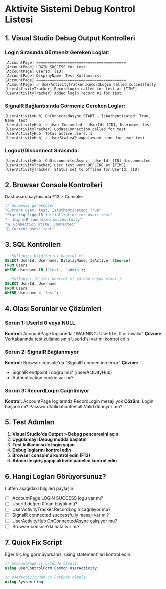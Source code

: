 # Aktivite Sistemi Debug Kontrol Listesi

## 1. Visual Studio Debug Output Kontrolleri

### Login Sırasında Görmeniz Gereken Loglar:

```
[AccountPage] ========================================
[AccountPage] LOGIN SUCCESS for test
[AccountPage] UserId: [ID]
[AccountPage] DisplayName: Test Kullanıcısı
[AccountPage] ========================================
[AccountPage] ✅ UserActivityTracker.RecordLogin called successfully
[UserActivityTracker] RecordLogin called for test at [TIME]
[UserActivityTracker] Added login record #1 for test
```

### SignalR Bağlantısında Görmeniz Gereken Loglar:

```
[UserActivityHub] OnConnectedAsync START - IsAuthenticated: True, Name: test
[UserActivityHub] ✅ User Connected - UserId: [ID], Username: test
[UserActivityTracker] UpdateConnection called for test
[UserActivityHub] Total active users: 1
[UserActivityHub] ✅ UserStatusChanged event sent for user test
```

### Logout/Disconnect Sırasında:

```
[UserActivityHub] OnDisconnectedAsync - UserId: [ID] disconnected
[UserActivityTracker] User test went OFFLINE at [TIME]
[UserActivityTracker] Status set to offline for UserId: [ID]
```

## 2. Browser Console Kontrolleri

Dashboard sayfasında F12 > Console:

```javascript
// Görmeniz gerekenler:
"Current user: test, IsAuthenticated: True"
"Starting SignalR initialization for user: test"
"✅ SignalR connected successfully"
"📊 Connection state: Connected"
"👤 Current user: test"
```

## 3. SQL Kontrolleri

```sql
-- Kullanıcı bilgilerini kontrol et
SELECT UserId, Username, DisplayName, IsActive, [Source]
FROM Users
WHERE Username IN ('test', 'admin');

-- Kullanıcı ID'sini kontrol et (0'dan büyük olmalı)
SELECT UserId, Username 
FROM Users 
WHERE Username = 'test';
```

## 4. Olası Sorunlar ve Çözümleri

### Sorun 1: UserId 0 veya NULL
**Kontrol:** AccountPage loglarında "WARNING: UserId is 0 or invalid"
**Çözüm:** Veritabanında test kullanıcısının UserId'si var mı kontrol edin

### Sorun 2: SignalR Bağlanmıyor
**Kontrol:** Browser console'da "SignalR connection error"
**Çözüm:** 
- SignalR endpoint'i doğru mu? (/userActivityHub)
- Authentication cookie var mı?

### Sorun 3: RecordLogin Çağrılmıyor
**Kontrol:** AccountPage loglarında RecordLogin mesajı yok
**Çözüm:** Login başarılı mı? PasswordValidationResult.Valid dönüyor mu?

## 5. Test Adımları

1. **Visual Studio'da Output > Debug penceresini açın**
2. **Uygulamayı Debug modda başlatın**
3. **Test kullanıcısı ile login yapın**
4. **Debug loglarını kontrol edin**
5. **Browser console'u kontrol edin (F12)**
6. **Admin ile giriş yapıp aktivite panelini kontrol edin**

## 6. Hangi Logları Görüyorsunuz?

Lütfen aşağıdaki bilgileri paylaşın:

- [ ] AccountPage LOGIN SUCCESS logu var mı?
- [ ] UserId değeri 0'dan büyük mü?
- [ ] UserActivityTracker.RecordLogin çağrılıyor mu?
- [ ] SignalR connected successfully mesajı var mı?
- [ ] UserActivityHub OnConnectedAsync çalışıyor mu?
- [ ] Browser console'da hata var mı?

## 7. Quick Fix Script

Eğer hiç log görmüyorsanız, using statement'ları kontrol edin:

```csharp
// AccountPage.cs üstünde olmalı:
using UserControlForm.Common.UserActivity;

// UserActivityHub.cs üstünde olmalı:
using System.Linq;
```
